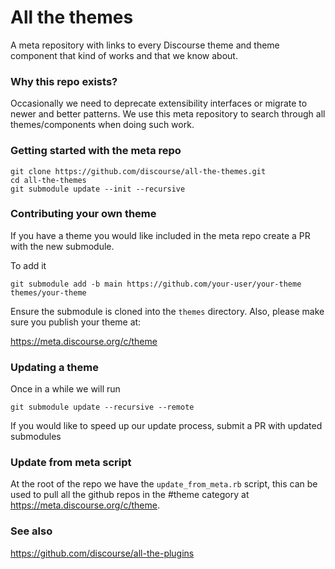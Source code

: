 # All the themes

A meta repository with links to every Discourse theme and theme component that kind of works and that we know about.

### Why this repo exists?

Occasionally we need to deprecate extensibility interfaces or migrate to newer and better patterns. We use this meta repository to search through all themes/components when doing such work.

### Getting started with the meta repo

```
git clone https://github.com/discourse/all-the-themes.git
cd all-the-themes
git submodule update --init --recursive
```

### Contributing your own theme

If you have a theme you would like included in the meta repo create a PR with the new submodule.

To add it

```
git submodule add -b main https://github.com/your-user/your-theme themes/your-theme
```

Ensure the submodule is cloned into the `themes` directory. Also, please make sure you publish your theme at:

https://meta.discourse.org/c/theme

### Updating a theme

Once in a while we will run

```
git submodule update --recursive --remote
```

If you would like to speed up our update process, submit a PR with updated submodules

### Update from meta script

At the root of the repo we have the `update_from_meta.rb` script, this can be used to pull all the github repos in the #theme category at https://meta.discourse.org/c/theme.

### See also

https://github.com/discourse/all-the-plugins
